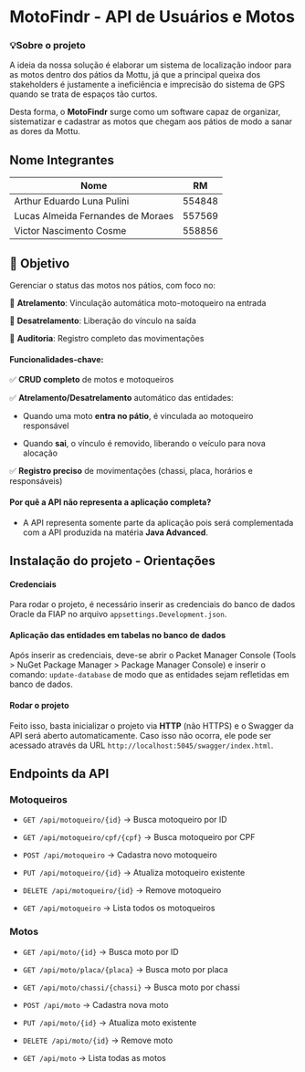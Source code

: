 
# MotoFindr - API de Usuários e Motos

### 💡Sobre o projeto

A ideia da nossa solução é elaborar um sistema de localização indoor para as motos dentro dos pátios da Mottu, já que a principal queixa dos stakeholders é justamente a ineficiência e imprecisão do sistema de GPS quando se trata de espaços tão curtos.

Desta forma, o **MotoFindr** surge como um software capaz de organizar, sistematizar e cadastrar as motos que chegam aos pátios de modo a sanar as dores da Mottu.

  

## Nome Integrantes

<div align="center">

| Nome | RM |  
| ------------- |:-------------:|  
| Arthur Eduardo Luna Pulini|554848|  
|Lucas Almeida Fernandes de Moraes| 557569 |  
|Victor Nascimento Cosme|558856|

</div>

  

## 🎯 Objetivo

Gerenciar o status das motos nos pátios, com foco no:

🔹 **Atrelamento**: Vinculação automática moto-motoqueiro na entrada

🔹 **Desatrelamento**: Liberação do vínculo na saída

🔹 **Auditoria**: Registro completo das movimentações

#### Funcionalidades-chave:

✅ **CRUD completo** de motos e motoqueiros

✅ **Atrelamento/Desatrelamento** automático das entidades:

- Quando uma moto **entra no pátio**, é vinculada ao motoqueiro responsável

- Quando **sai**, o vínculo é removido, liberando o veículo para nova alocação

✅ **Registro preciso** de movimentações (chassi, placa, horários e responsáveis)

  

#### Por quê a API não representa a aplicação completa?

- A API representa somente parte da aplicação pois será complementada com a API produzida na matéria **Java Advanced**.

## Instalação do projeto - Orientações

#### Credenciais
Para rodar o projeto, é necessário inserir as credenciais do banco de dados Oracle da FIAP no arquivo `appsettings.Development.json`.
#### Aplicação das entidades em tabelas no banco de dados
Após inserir as credenciais, deve-se abrir o Packet Manager Console (Tools > NuGet Package Manager > Package Manager Console) e inserir o comando: `update-database` de modo que as entidades sejam refletidas em banco de dados.
#### Rodar o projeto
Feito isso, basta inicializar o projeto via **HTTP** (não HTTPS) e o Swagger da API será aberto automaticamente. Caso isso não ocorra, ele pode ser acessado através da URL `http://localhost:5045/swagger/index.html`.

## Endpoints da API

### **Motoqueiros**

  

-  `GET /api/motoqueiro/{id}` → Busca motoqueiro por ID

-  `GET /api/motoqueiro/cpf/{cpf}` → Busca motoqueiro por CPF

-  `POST /api/motoqueiro` → Cadastra novo motoqueiro

-  `PUT /api/motoqueiro/{id}` → Atualiza motoqueiro existente

-  `DELETE /api/motoqueiro/{id}` → Remove motoqueiro

-  `GET /api/motoqueiro` → Lista todos os motoqueiros

  

### **Motos**

  

-  `GET /api/moto/{id}` → Busca moto por ID

-  `GET /api/moto/placa/{placa}` → Busca moto por placa

-  `GET /api/moto/chassi/{chassi}` → Busca moto por chassi

-  `POST /api/moto` → Cadastra nova moto

-  `PUT /api/moto/{id}` → Atualiza moto existente

-  `DELETE /api/moto/{id}` → Remove moto

-  `GET /api/moto` → Lista todas as motos
